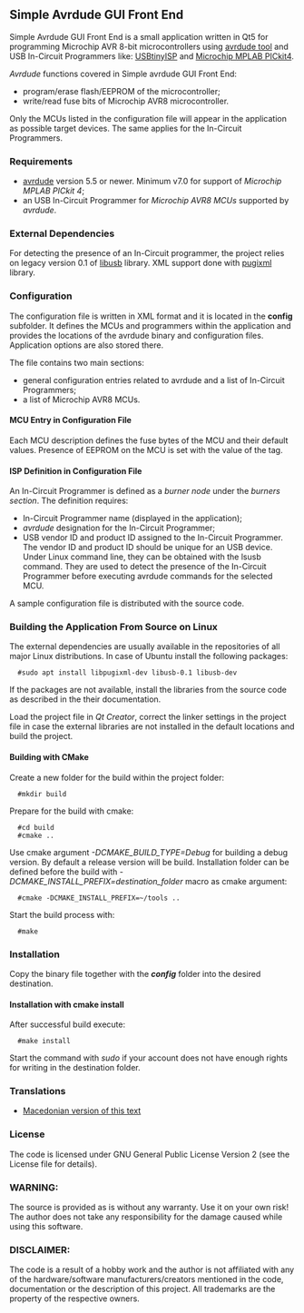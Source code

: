 ## Simple Avrdude GUI Front End

Simple Avrdude GUI Front End is a small application written
in Qt5 for programming Microchip AVR 8-bit microcontrollers using [avrdude tool](https://github.com/avrdudes/avrdude/)
and USB In-Circuit Programmers like: [USBtinyISP](http://learn.adafruit.com/usbtinyisp) and [Microchip MPLAB PICkit4](https://www.microchip.com/en-us/education/developer-help/learn-tools-software/programmers-debuggers/pickit4).

_Avrdude_ functions covered in Simple avrdude GUI Front End:
- program/erase flash/EEPROM of the microcontroller;
- write/read fuse bits of Microchip AVR8 microcontroller.

Only the MCUs listed in the configuration file will appear in the application as possible target devices. The same applies for the In-Circuit Programmers. 
 
### Requirements
- [avrdude](https://github.com/avrdudes/avrdude/) version 5.5 or newer. Minimum v7.0 for support of _Microchip MPLAB PICkit 4_;
- an USB In-Circuit Programmer for _Microchip AVR8 MCUs_ supported by _avrdude_.

### External Dependencies

For detecting the presence of an In-Circuit programmer, the project relies on
legacy version 0.1 of [libusb]( https://libusb.info) library.
XML support done with [pugixml](https://pugixml.org/) library.

### Configuration

The configuration file is written in XML format and it is located in the **config** subfolder.
It defines the  MCUs and programmers  within the application and provides the locations of
the avrdude binary and configuration files. Application options are also stored there.

The file contains two main sections:
- general configuration entries related to avrdude and a list of In-Circuit Programmers;
- a list of Microchip AVR8 MCUs.

#### MCU Entry in Configuration File

Each MCU description defines the fuse bytes of the MCU and their default values. Presence of EEPROM on the MCU is
set with the value of the <EEPROM> tag.

#### ISP Definition in Configuration File

An In-Circuit Programmer is defined as a _burner node_ under the _burners section_. The definition requires:
- In-Circuit Programmer name (displayed in the application);
- _avrdude_ designation for the In-Circuit Programmer;
- USB vendor ID and product ID assigned to the In-Circuit Programmer.
The vendor ID and product ID should be unique for an USB device. Under Linux command line, they can be obtained with the lsusb command.
They are used to detect the presence of the In-Circuit Programmer before executing avrdude commands for the selected MCU.

A sample configuration file is distributed with the source code.

### Building the Application From Source on Linux

The external dependencies are usually available in the repositories of all major Linux distributions.
In case of Ubuntu install the following packages:
```
  #sudo apt install libpugixml-dev libusb-0.1 libusb-dev
```
If the packages are not available, install the libraries from the source code as described in the their documentation.

Load the project file in _Qt Creator_, correct the linker settings in the project file in case the external libraries are not installed in the default locations and build the project.

#### Building with CMake

Create  a new folder for the build within the project folder:
```
  #mkdir build
```
Prepare for the build with cmake:
```
  #cd build
  #cmake ..
```
Use cmake argument _-DCMAKE_BUILD_TYPE=Debug_ for building a debug version. By default a release version will be build. 
Installation folder can be defined before the build with _-DCMAKE_INSTALL_PREFIX=destination_folder_ macro as cmake argument:
```
  #cmake -DCMAKE_INSTALL_PREFIX=~/tools ..
```
Start the build process with:
```
  #make
```

### Installation

Copy the binary file together with the ***config*** folder into the desired destination.

#### Installation with cmake install

After successful build execute:
```
  #make install
```
Start the command with _sudo_ if your account does not have enough rights for writing in the destination folder.

### Translations
- [Macedonian version of this text](translations/README_mk.md)

### License

The code is licensed under GNU General Public License Version 2 (see the License file for details).

### WARNING:
The source is provided as is without any warranty. Use it on your own risk!
The author does not take any responsibility for the damage caused while using this software.

### DISCLAIMER: 
The code is a result of a hobby work and the author is not affiliated with any of the hardware/software manufacturers/creators mentioned in the code, documentation or the description of this project. All trademarks are the property of the respective owners.

